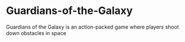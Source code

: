 # Guardians-of-the-Galaxy
Guardians of the Galaxy is an action-packed game where players shoot down obstacles in space

